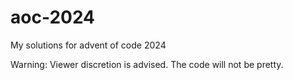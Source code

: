 # aoc-2024

My solutions for advent of code 2024

Warning: Viewer discretion is advised. The code will not be pretty.
